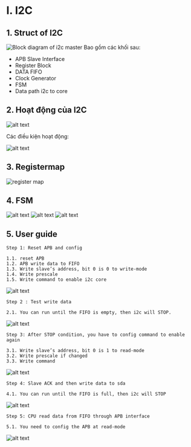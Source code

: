 

# I. I2C
## 1. Struct of I2C
![Block diagram of i2c master](image-1.png)
Bao gồm các khối sau:
- APB Slave Interface
- Register Block
- DATA FIFO
- Clock Generator
- FSM
- Data path i2c to core
## 2. Hoạt động của I2C
![alt text](image-2.png)

Các điều kiện hoạt động:

![alt text](image-4.png)

## 3. Registermap
![register map](image-5.png)

## 4. FSM
![alt text](image-6.png)
![alt text](image-7.png)
![alt text](image-8.png)

## 5. User guide
`Step 1: Reset APB and config`

    1.1. reset APB
	1.2. APB write data to FIFO
	1.3. Write slave’s address, bit 0 is 0 to write-mode
	1.4. Write prescale
	1.5. Write command to enable i2c core
![alt text](image-9.png)

`Step 2 : Test write data`

    2.1. You can run until the FIFO is empty, then i2c will STOP.
![alt text](image-10.png)

`Step 3: After STOP condition, you have to config command to enable again `

	3.1. Write slave’s address, bit 0 is 1 to read-mode
	3.2. Write prescale if changed
	3.3. Write command

![alt text](image-11.png)

`Step 4: Slave ACK and then write data to sda`

    4.1. You can run until the FIFO is full, then i2c will STOP
![alt text](image-12.png)

`Step 5: CPU read data from FIFO through APB interface`

    5.1. You need to config the APB at read-mode
![alt text](image-13.png)
